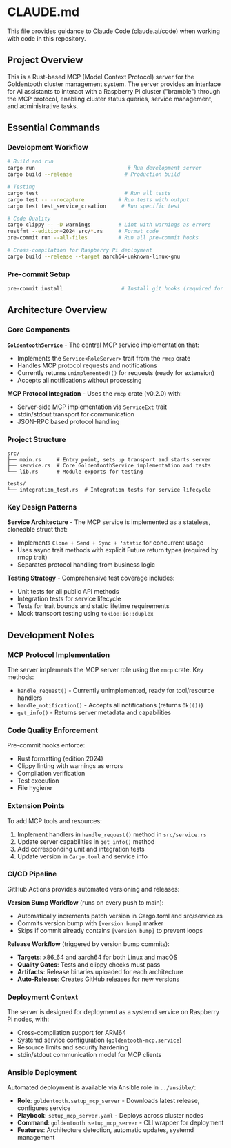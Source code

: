 # CLAUDE.md

This file provides guidance to Claude Code (claude.ai/code) when working with code in this repository.

## Project Overview

This is a Rust-based MCP (Model Context Protocol) server for the Goldentooth cluster management system. The server provides an interface for AI assistants to interact with a Raspberry Pi cluster ("bramble") through the MCP protocol, enabling cluster status queries, service management, and administrative tasks.

## Essential Commands

### Development Workflow
```bash
# Build and run
cargo run                              # Run development server
cargo build --release                 # Production build

# Testing
cargo test                            # Run all tests
cargo test -- --nocapture           # Run tests with output
cargo test test_service_creation     # Run specific test

# Code Quality
cargo clippy -- -D warnings         # Lint with warnings as errors
rustfmt --edition=2024 src/*.rs     # Format code
pre-commit run --all-files          # Run all pre-commit hooks

# Cross-compilation for Raspberry Pi deployment
cargo build --release --target aarch64-unknown-linux-gnu
```

### Pre-commit Setup
```bash
pre-commit install                   # Install git hooks (required for development)
```

## Architecture Overview

### Core Components

**`GoldentoothService`** - The central MCP service implementation that:
- Implements the `Service<RoleServer>` trait from the `rmcp` crate
- Handles MCP protocol requests and notifications
- Currently returns `unimplemented!()` for requests (ready for extension)
- Accepts all notifications without processing

**MCP Protocol Integration** - Uses the `rmcp` crate (v0.2.0) with:
- Server-side MCP implementation via `ServiceExt` trait
- stdin/stdout transport for communication
- JSON-RPC based protocol handling

### Project Structure

```
src/
├── main.rs     # Entry point, sets up transport and starts server
├── service.rs  # Core GoldentoothService implementation and tests
└── lib.rs      # Module exports for testing

tests/
└── integration_test.rs  # Integration tests for service lifecycle
```

### Key Design Patterns

**Service Architecture** - The MCP service is implemented as a stateless, cloneable struct that:
- Implements `Clone + Send + Sync + 'static` for concurrent usage
- Uses async trait methods with explicit Future return types (required by rmcp trait)
- Separates protocol handling from business logic

**Testing Strategy** - Comprehensive test coverage includes:
- Unit tests for all public API methods
- Integration tests for service lifecycle
- Tests for trait bounds and static lifetime requirements
- Mock transport testing using `tokio::io::duplex`

## Development Notes

### MCP Protocol Implementation

The server implements the MCP server role using the `rmcp` crate. Key methods:
- `handle_request()` - Currently unimplemented, ready for tool/resource handlers
- `handle_notification()` - Accepts all notifications (returns `Ok(())`)
- `get_info()` - Returns server metadata and capabilities

### Code Quality Enforcement

Pre-commit hooks enforce:
- Rust formatting (edition 2024)
- Clippy linting with warnings as errors
- Compilation verification
- Test execution
- File hygiene

### Extension Points

To add MCP tools and resources:
1. Implement handlers in `handle_request()` method in `src/service.rs`
2. Update server capabilities in `get_info()` method
3. Add corresponding unit and integration tests
4. Update version in `Cargo.toml` and service info

### CI/CD Pipeline

GitHub Actions provides automated versioning and releases:

**Version Bump Workflow** (runs on every push to main):
- Automatically increments patch version in Cargo.toml and src/service.rs
- Commits version bump with `[version bump]` marker
- Skips if commit already contains `[version bump]` to prevent loops

**Release Workflow** (triggered by version bump commits):
- **Targets**: x86_64 and aarch64 for both Linux and macOS
- **Quality Gates**: Tests and clippy checks must pass
- **Artifacts**: Release binaries uploaded for each architecture
- **Auto-Release**: Creates GitHub releases for new versions

### Deployment Context

The server is designed for deployment as a systemd service on Raspberry Pi nodes, with:
- Cross-compilation support for ARM64
- Systemd service configuration (`goldentooth-mcp.service`)
- Resource limits and security hardening
- stdin/stdout communication model for MCP clients

### Ansible Deployment

Automated deployment is available via Ansible role in `../ansible/`:
- **Role**: `goldentooth.setup_mcp_server` - Downloads latest release, configures service
- **Playbook**: `setup_mcp_server.yaml` - Deploys across cluster nodes
- **Command**: `goldentooth setup_mcp_server` - CLI wrapper for deployment
- **Features**: Architecture detection, automatic updates, systemd management

